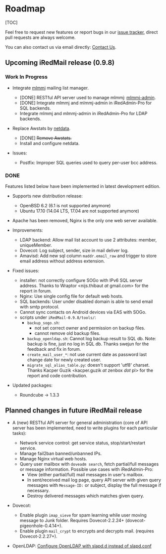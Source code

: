# Roadmap

[TOC]

Feel free to request new features or report bugs in our [issue tracker](https://bitbucket.org/zhb/iredmail/issues?status=new&status=open), direct pull requests are always welcome.

You can also contact us via email directly: [Contact Us](https://www.iredmail.org/contact.html).

## Upcoming iRedMail release (0.9.8)

### Work In Progress

* Integrate [mlmmj](http://mlmmj.org) mailing list manager.
    * [DONE] RESTful API server used to manage mlmmj: [mlmmj-admin](https://bitbucket.org/iredmail/mlmmj-admin/src).
    * [DONE] Integrate mlmmj and mlmmj-admin in iRedAdmin-Pro for SQL backends.
    * Integrate mlmmj and mlmmj-admin in iRedAdmin-Pro for LDAP backends.

* Replace Awstats by [netdata](https://my-netdata.io).
    * [DONE] <strike>Remove Awstats.</strike>
    * Install and configure netdata.

* Issues:
    - Postfix: Improper SQL queries used to query per-user bcc address.

### DONE

Features listed below have been implemented in latest development edition.

* Supports new distribution release:
    + OpenBSD 6.2 (6.1 is not supported anymore)
    + Ubuntu 17.10 (14.04 LTS, 17.04 are not supported anymore)

* Apache has been removed, Nginx is the only one web server available.

* Improvements:
    - LDAP backend: Allow mail list account to use 2 attributes: member,
      uniqueMember.
    - Dovecot: Log subject, sender, size in mail deliver log.
    - Amavisd: Add new sql column `maddr.email_raw` and trigger to store
      email address without address extension.

* Fixed issues:
    - installer: not correctly configure SOGo with IPv6 SQL server address.
      Thanks to Wraptor <nijs.thibaut _at_ gmail.com> for the report in
      forum.
    - Nginx: Use single config file for default web hosts.
    - SQL backends: User under disabled domain is able to send email with
      smtp protocol.
    - Cannot sync contacts on Android devices via EAS with SOGo.
    - scripts under `iRedMail-0.9.8/tools/`:
        - `backup_sogo.sh`:
            - not set correct owner and permission on backup files.
            - cannot remove old backup files.
        - `backup_openldap.sh`: Cannot log backup result to SQL db.
          Note: backup is fine, just no log in SQL db.
          Thanks swejun <ingvar _at_ zebware.com> for the feedback and fix in
          forum.
        - `create_mail_user_*`: not use current date as password last change
          date for newly created user.
        - `migrate_sql_alias_table.py`: doesn't support 'utf8' charset.
          Thanks Kacper Guzik <kacper.guzik _at_ zenbox _dot_ pl> for the
          report and code contribution.

* Updated packages:
    + Roundcube -> 1.3.3

## Planned changes in future iRedMail release

* A (new) RESTful API server for general administration (core of API server has
  been implemented, need to write plugins for each particular tasks):
    * Network service control: get service status, stop/start/restart service.
    * Manage fail2ban banned/unbanned IPs.
    * Manage Nginx virtual web hosts.
    * Query user mailbox with `doveadm search`, fetch partial/full messages or
      message information. Possible use cases with iRedAdmin-Pro:
        * View (either partial/full) mail messages in user's mailbox.
        * In sent/received mail log page, query API server with given
          query messages with `Message-ID:` or subject, display the full
          message if necessary.
        * Destroy delivered messages which matches given query.

* Dovecot:
    * Enable plugin `imap_sieve` for spam learning while user moving message to
      Junk folder. Requires Dovecot-2.2.24+ (dovecot-pigeonhole-0.4.14+).
    * Enable plugin `mail_crypt` to encrypts and decrypts mail. (requires Dovecot-2.2.27+).
* OpenLDAP: [Configure OpenLDAP with slapd.d instead of slapd.conf](https://bitbucket.org/zhb/iredmail/issue/31/switch-to-slapdd)
